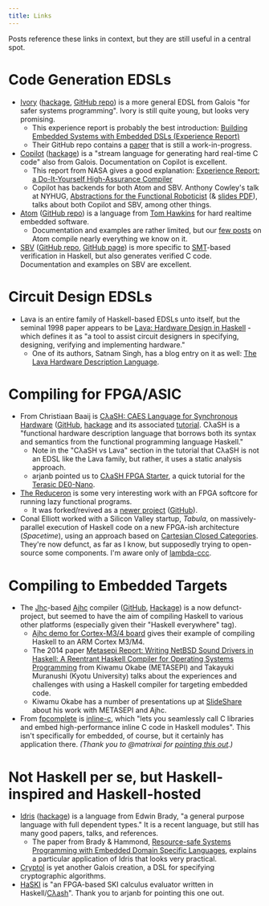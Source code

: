 ```yaml
---
title: Links
---
```


Posts reference these links in context, but they are still useful in a central spot.

# Code Generation EDSLs
- [Ivory][] ([hackage][ivory-hackage], [GitHub repo][ivory-github]) is a more general EDSL from Galois "for safer systems programming". Ivory is still quite young, but looks very promising.
    - This experience report is probably the best introduction: [Building Embedded Systems with Embedded DSLs (Experience Report)][ivory-paper]
    - Their GitHub repo contains a [paper][ivory-paper2] that is still a work-in-progress.
- [Copilot][] ([hackage][copilot-hackage]) is a "stream language for generating hard real-time C code" also from Galois. Documentation on Copilot is excellent.
    - This report from NASA gives a good explanation: [Experience Report: a Do-It-Yourself High-Assurance Compiler][nasa-copilot]
    - Copilot has backends for both Atom and SBV. Anthony Cowley's talk at NYHUG, [Abstractions for the Functional Roboticist][functionalroboticist-video] (& [slides PDF][functionalroboticist]), talks about both Copilot and SBV, among other things.
- [Atom][atom-hackage] ([GitHub repo][atom-github]) is a language from [Tom Hawkins][] for hard realtime embedded software.
    - Documentation and examples are rather limited, but our [few posts](/tags/atom.html) on Atom compile nearly everything we know on it.
- [SBV][] ([GitHub repo][sbv-github], [GitHub page][sbv-githubio]) is more specific to [SMT][]-based verification in Haskell, but also generates verified C code. Documentation and examples on SBV are excellent.

# Circuit Design EDSLs
- Lava is an entire family of Haskell-based EDSLs unto itself, but the seminal 1998 paper appears to be [Lava: Hardware Design in Haskell](http://www.cse.chalmers.se/edu/year/2012/course/TDA956/Papers/Lava98.pdf) - which defines it as "a tool to assist circuit designers in specifying, designing, verifying and implementing hardware."
    - One of its authors, Satnam Singh, has a blog entry on it as well: [The Lava Hardware Description Language](http://blog.raintown.org/p/lava.html).

# Compiling for FPGA/ASIC
- From Christiaan Baaij is [CλaSH: CAES Language for Synchronous Hardware][CλaSH] ([GitHub][clash-github], [hackage][clash-hackage] and its associated [tutorial][clash-tutorial]. CλaSH is a "functional hardware description language that borrows both its syntax and semantics from the functional programming language Haskell."
    - Note in the "CλaSH vs Lava" section in the tutorial that CλaSH is not an EDSL like the Lava family, but rather, it uses a static analysis approach.
    - arjanb pointed us to [CλaSH FPGA Starter](https://christiaanb.github.io/posts/clash-fpga-starter/), a quick tutorial for the [Terasic DE0-Nano](https://www.terasic.com.tw/cgi-bin/page/archive.pl?Language=English&CategoryNo=139&No=593).
- [The Reduceron][reduceron-original] is some very interesting work with an FPGA softcore for running lazy functional programs.
    - It was forked/revived as a [newer project][practical-reduceron] ([GitHub][reduceron-github]).
- Conal Elliott worked with a Silicon Valley startup, *Tabula*, on
  massively-parallel execution of Haskell code on a new FPGA-ish
  architecture (*Spacetime*), using an approach based on
  [Cartesian Closed Categories][ccc].  They're now defunct, as far as
  I know, but supposedly trying to open-source some components.  I'm
  aware only of [lambda-ccc][].

# Compiling to Embedded Targets
- The [Jhc][]-based [Ajhc][] compiler ([GitHub][ajhc-github], [Hackage][ajhc-hackage]) is a now defunct-project, but seemed to have the aim of compiling Haskell to various other platforms (especially given their "Haskell everywhere" tag).
    - [Ajhc demo for Cortex-M3/4 board][ajhc-demo-cortex-m3] gives their example of compiling Haskell to an ARM Cortex M3/M4.
    - The 2014 paper [Metasepi Report: Writing NetBSD Sound Drivers in Haskell: A Reentrant Haskell Compiler for Operating Systems Programming][ajhc-clh-paper] from Kiwamu Okabe (METASEPI) and Takayuki Muranushi (Kyotu University) talks about the experiences and challenges with using a Haskell compiler for targeting embedded code.
    - Kiwamu Okabe has a number of presentations up at [SlideShare][masterq-slideshare] about his work with METASEPI and Ajhc.
- From [fpcomplete][fpcomplete-inline-c] is [inline-c][], which "lets you seamlessly call C libraries and embed high-performance inline C code in Haskell modules".  This isn't specifically for embedded, of course, but it certainly has application there. *(Thank you to @matrixai for [pointing this out](http://haskellembedded.github.io/posts/2015-02-20-atom-part-2-probes.html#comment-2290529866).)* 

# Not Haskell per se, but Haskell-inspired and Haskell-hosted
- [Idris][] ([hackage][idris-hackage]) is a language from Edwin Brady, "a general purpose language with full dependent types." It is a recent language, but still has many good papers, talks, and references.
    - The paper from Brady & Hammond, [Resource-safe Systems Programming with Embedded Domain Specific Languages][idris-paper], explains a particular application of Idris that looks very practical.
- [Cryptol][] is yet another Galois creation, a DSL for specifying cryptographic algorithms.
- [HaSKI][] is "an FPGA-based SKI calculus evaluator written in Haskell/[Cλash][CλaSH]".  Thank you to arjanb for pointing this one out.

[CλaSH]: http://www.clash-lang.org
[clash-github]: https://github.com/clash-lang
[clash-hackage]: https://hackage.haskell.org/package/clash-ghc
[clash-tutorial]: http://hackage.haskell.org/package/clash-prelude/docs/CLaSH-Tutorial.html
[functionalroboticist]: http://acowley.github.io/NYHUG/FunctionalRoboticist.pdf "Cowley, A. (2014). Abstractions for the Functional Roboticist."
[functionalroboticist-video]: https://vimeo.com/77164337
[atom-github]: https://github.com/tomahawkins/atom
[atom-hackage]: http://hackage.haskell.org/package/atom "atom: A DSL for embedded hard realtime applications. (hackage)"
[copilot-hackage]: http://hackage.haskell.org/package/copilot
[copilot]: https://github.com/leepike/Copilot
[cryptol]: https://github.com/GaloisInc/cryptol
[idris-paper]: http://eb.host.cs.st-andrews.ac.uk/drafts/dsl-idris.pdf "Brady, E. & Hammond, K. Resource-safe Systems Programming with Embedded Domain Specific Languages."
[idris]: http://www.idris-lang.org/
[idris-hackage]: https://hackage.haskell.org/package/idris
[ivory-github]: https://github.com/GaloisInc/ivory
[ivory-hackage]: https://hackage.haskell.org/package/ivory
[ivory-paper]: https://github.com/GaloisInc/smaccmpilot-experiencereport/blob/master/embedded-experience.pdf?raw=true "Hickey, P. C., Pike, L., Elliott, T., Bielman, J., & Launchbury, J. (2014) Building Embedded Systems with Embedded DSLs (Experience Report)."
[ivory-paper2]: https://github.com/GaloisInc/ivory/tree/master/ivory-paper
[ivory]: http://ivorylang.org/
[lava]: http://blog.raintown.org/p/lava.html
[llvm-general]: https://hackage.haskell.org/package/llvm-general
[nasa-copilot]: http://ntrs.nasa.gov/archive/nasa/casi.ntrs.nasa.gov/20120014570.pdf "Pike, L., Wegmann, N., Niller, S., & Goodloe, A. (2012). Experience Report: a Do-It-Yourself High-Assurance Compiler."
[reduceron]: https://github.com/tommythorn/Reduceron
[sbv-github]: https://github.com/LeventErkok/sbv
[sbv-githubio]: https://leventerkok.github.io/sbv/
[sbv]: https://hackage.haskell.org/package/sbv
[smt]: https://en.wikipedia.org/wiki/Satisfiability_Modulo_Theories
[tom hawkins]: http://tomahawkins.org/
[reduceron-original]: http://www.cs.york.ac.uk/fp/reduceron/
[reduceron-github]: https://github.com/tommythorn/Reduceron
[practical-reduceron]: http://thorn.ws/reduceron/Reduceron/Practical_Reduceron.html
[ajhc-demo-cortex-m3]: https://github.com/ajhc/demo-cortex-m3
[Ajhc]: http://ajhc.metasepi.org
[ajhc-github]: https://github.com/ajhc/ajhc
[ajhc-hackage]: https://hackage.haskell.org/package/ajhc
[ajhc-clh-paper]: http://www.metasepi.org/doc/metasepi-icfp2014.pdf "Metasepi Report: Writing NetBSD Sound Drivers in Haskell (Okabe, K. & Muranushi, T.)"
[Jhc]: http://repetae.net/computer/jhc/
[masterq-slideshare]: http://www.slideshare.net/master_q/presentations
[inline-c]: https://github.com/fpco/inline-c
[fpcomplete-inline-c]: https://www.fpcomplete.com/blog/2015/05/inline-c
[ccc]: http://conal.net/blog/posts/haskell-to-hardware-via-cccs
[lambda-ccc]: https://github.com/conal/lambda-ccc/
[HaSKI]: http://yager.io/HaSKI/HaSKI.html
